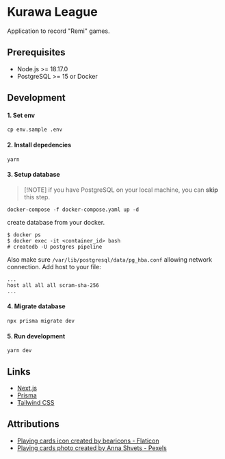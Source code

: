 # Kurawa League

Application to record "Remi" games.

## Prerequisites

- Node.js >= 18.17.0
- PostgreSQL >= 15 or Docker

## Development

#### 1. Set env

```
cp env.sample .env
```

#### 2. Install depedencies

```
yarn
```

#### 3. Setup database

> [!NOTE] if you have PostgreSQL on your local machine, you can **skip** this
> step.

```
docker-compose -f docker-compose.yaml up -d
```

create database from your docker.

```
$ docker ps
$ docker exec -it <container_id> bash
# createdb -U postgres pipeline
```

Also make sure `/var/lib/postgresql/data/pg_hba.conf` allowing network
connection. Add host to your file:

```
...
host all all all scram-sha-256
...
```

#### 4. Migrate database

```
npx prisma migrate dev
```

#### 5. Run development

```
yarn dev
```

## Links

- [Next.js](https://nextjs.org/)
- [Prisma](https://www.prisma.io/)
- [Tailwind CSS](https://tailwindcss.com/)

## Attributions

- [Playing cards icon created by bearicons - Flaticon](https://www.flaticon.com/free-icons/playing-cards)
- [Playing cards photo created by Anna Shvets - Pexels](https://www.pexels.com/id-id/foto/bertaruh-kasino-keberuntungan-permainan-6664193)
